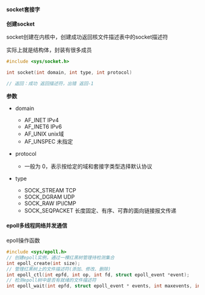 #### socket套接字

**创建socket**

socket创建在内核中，创建成功返回核文件描述表中的socket描述符

实际上就是结构体，封装有很多成员

```c
#include <sys/socket.h>

int socket(int domain, int type, int protocol)

// 返回：成功 返回描述符，出错 返回-1
```

**参数**

* domain
  - AF_INET     IPv4
  - AF_INET6   IPv6
  - AF_UNIX     unix域
  - AF_UNSPEC 未指定

* protocol
  * 一般为 0，表示按给定的域和套接字类型选择默认协议

* type
  * SOCK_STREAM 	 TCP
  * SOCK_DGRAM  	 UDP
  * SOCK_RAW                IP\ICMP
  * SOCK_SEQPACKET   长度固定、有序、可靠的面向链接报文传递

#### epoll多线程网络并发通信

epoll操作函数

```c
#include <sys/epoll.h>
// 创建epoll实例，通过一棵红黑树管理待检测集合
int epoll_create(int size);
// 管理红黑树上的文件描述符(添加、修改、删除)
int epoll_ctl(int epfd, int op, int fd, struct epoll_event *event);
// 检测epoll树中是否有就绪的文件描述符
int epoll_wait(int epfd, struct epoll_event * events, int maxevents, int timeout);
```

